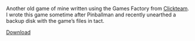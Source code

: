 <!-- title: Space Things -->

Another old game of mine written using the Games Factory from [Clickteam](http://www.clickteam.com/).  I wrote this game sometime after Pinballman and recently unearthed a backup disk with the game’s files in tact.

[Download](/assets/early_projects/pinballmaninstall.exe)